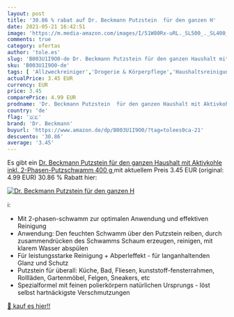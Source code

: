 ```yaml
---
layout: post
title: '30.86 % rabat auf Dr. Beckmann Putzstein  für den ganzen H'
date: 2021-05-21 16:42:51
image: 'https://m.media-amazon.com/images/I/51W80Rx-uRL._SL500_._SL400_.jpg'
comments: true
category: ofertas
author: 'tole.es'
slug: 'B003U1I9O0-de Dr. Beckmann Putzstein für den ganzen Haushalt mit...'
sku: 'B003U1I9O0-de'
tags: [ 'Allzweckreiniger','Drogerie & Körperpflege','Haushaltsreinigungsmittel','Haushaltswaren','dr. beckmann', ]
actualPrice: 3.45 EUR
currency: EUR
price: 3.45
comparePrice: 4.99 EUR
prodname: 'Dr. Beckmann Putzstein  für den ganzen Haushalt mit Aktivkohle  inkl. 2-Phasen-Putzschwamm   400 g '
country: 'de'
flag: '🇩🇪'
brand: 'Dr. Beckmann'
buyurl: 'https://www.amazon.de/dp/B003U1I9O0/?tag=tolees0ca-21'
descuento: '30.86'
average: '3.45'
---
```


Es gibt ein [Dr. Beckmann Putzstein  für den ganzen Haushalt mit Aktivkohle  inkl. 2-Phasen-Putzschwamm   400 g ](https://www.amazon.de/dp/B003U1I9O0/?tag=tolees0ca-21) mit aktuellem Preis 3.45 EUR (original: 4.99 EUR) 30.86 % Rabatt hier:

[![Dr. Beckmann Putzstein  für den ganzen H](https://m.media-amazon.com/images/I/51W80Rx-uRL._SL500_._SL400_.jpg)](https://www.amazon.de/dp/B003U1I9O0/?tag=tolees0ca-21)

ℹ️:

- Mit 2-phasen-schwamm zur optimalen Anwendung und effektiven Reinigung
- Anwendung: Den feuchten Schwamm über den Putzstein reiben, durch zusammendrücken des Schwamms Schaum erzeugen, reinigen, mit klarem Wasser abspülen
- Für leistungsstarke Reinigung + Abperleffekt - für langanhaltenden Glanz und Schutz
- Putzstein für überall: Küche, Bad, Fliesen, kunststoff-fensterrahmen, Rollläden, Gartenmöbel, Felgen, Sneakers, etc
- Spezialformel mit feinen polierkörpern natürlichen Ursprungs - löst selbst hartnäckigste Verschmutzungen

[🛒 kauf es hier!!](https://www.amazon.de/dp/B003U1I9O0/?tag=tolees0ca-21)
